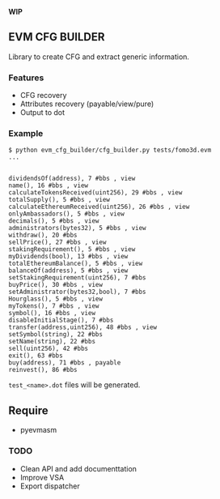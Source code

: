 **WIP**

## EVM CFG BUILDER

Library to create CFG and extract generic information.

### Features
- CFG recovery
- Attributes recovery (payable/view/pure)
- Output to dot

### Example

```
$ python evm_cfg_builder/cfg_builder.py tests/fomo3d.evm
...


dividendsOf(address), 7 #bbs , view
name(), 16 #bbs , view
calculateTokensReceived(uint256), 29 #bbs , view
totalSupply(), 5 #bbs , view
calculateEthereumReceived(uint256), 26 #bbs , view
onlyAmbassadors(), 5 #bbs , view
decimals(), 5 #bbs , view
administrators(bytes32), 5 #bbs , view
withdraw(), 20 #bbs 
sellPrice(), 27 #bbs , view
stakingRequirement(), 5 #bbs , view
myDividends(bool), 13 #bbs , view
totalEthereumBalance(), 5 #bbs , view
balanceOf(address), 5 #bbs , view
setStakingRequirement(uint256), 7 #bbs 
buyPrice(), 30 #bbs , view
setAdministrator(bytes32,bool), 7 #bbs 
Hourglass(), 5 #bbs , view
myTokens(), 7 #bbs , view
symbol(), 16 #bbs , view
disableInitialStage(), 7 #bbs 
transfer(address,uint256), 48 #bbs , view
setSymbol(string), 22 #bbs 
setName(string), 22 #bbs 
sell(uint256), 42 #bbs 
exit(), 63 #bbs 
buy(address), 71 #bbs , payable
reinvest(), 86 #bbs 
```

`test_<name>.dot` files will be generated.

## Require
- pyevmasm

### TODO

- Clean API and add documenttation
- Improve VSA
- Export dispatcher

